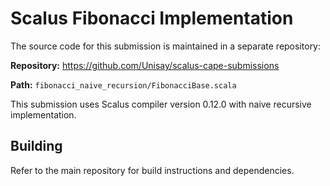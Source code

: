 # Scalus Fibonacci Implementation

The source code for this submission is maintained in a separate repository:

**Repository:** <https://github.com/Unisay/scalus-cape-submissions>

**Path:** `fibonacci_naive_recursion/FibonacciBase.scala`

This submission uses Scalus compiler version 0.12.0 with naive recursive implementation.

## Building

Refer to the main repository for build instructions and dependencies.
